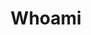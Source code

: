 ---
title: Whoami
image: "images/brasil.jpeg"
description: Chi sono io
comments: false
readingTime: false
license: false

menu:
    main: 
        weight: 1
        params:
            icon: user

links:
  - title: Youtube
    description: Personal YouTube Channel
    website: https://www.youtube.com/@SimosDiary
    image: 
    alt: youtube link to my WildLife Shooting and Mountain Experience
  - title: Curriculum
    description: Click on the link to download my curriculum
    website: ./CV_2024.pdf
    image: 
    alt: my photo
---